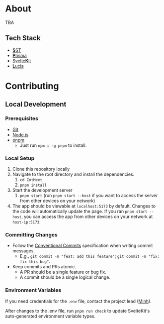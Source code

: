 # About

TBA

## Tech Stack

- [**S**ST](https://sst.dev)
- [**P**risma](https://prisma.io)
- [Svelte**K**it](https://kit.svelte.dev)
- [**L**ucia](https://lucia-auth.com)

# Contributing

## Local Development

### Prerequisites

- [Git](https://git-scm.com/downloads)
- [Node.js](https://nodejs.org/en/)
- [pnpm](https://pnpm.io)
  - Just run `npm i -g pnpm` to install.

### Local Setup

1. Clone this repository locally
2. Navigate to the root directory and install the dependencies.
   1. `cd ZotMeet`
   2. `pnpm install`
3. Start the development server
   1. `pnpm start` (run `pnpm start --host` if you want to access the server from other devices on your network)
4. The app should be viewable at `localhost:5173` by default. Changes to the code will automatically update the page. If you ran `pnpm start --host`, you can access the app from other devices on your network at `host-ip:5173`.

### Committing Changes

- Follow the [Conventional Commits](https://www.conventionalcommits.org/en/v1.0.0/#summary) specification when writing commit messages.
  - E.g., `git commit -m "feat: add this feature"`; `git commit -m "fix: fix this bug"`.
- Keep commits and PRs atomic.
  - A PR should be a single feature or bug fix.
  - A commit should be a single logical change.

### Environment Variables

If you need credentials for the `.env` file, contact the project lead ([Minh](https://github.com/minhxNguyen7/)).

After changes to the .env file, run `pnpm run check` to update SvelteKit's auto-generated environment variable types. 
